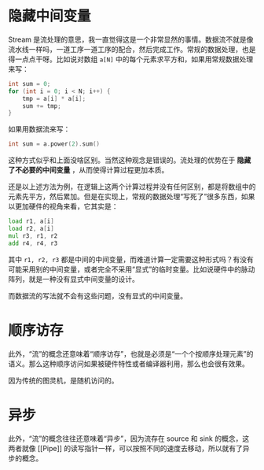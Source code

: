 # 隐藏中间变量

Stream 是流处理的意思，我一直觉得这是一个非常显然的事情。数据流不就是像流水线一样吗，一道工序一道工序的配合，然后完成工作。常规的数据处理，也是得一点点干呀。比如说对数组 `a[N]` 中的每个元素求平方和，如果用常规数据处理来写：

``` cpp
int sum = 0;
for (int i = 0; i < N; i++) {
    tmp = a[i] * a[i];
    sum += tmp;
}
```

如果用数据流来写：

``` cpp
int sum = a.power(2).sum()
```

这种方式似乎和上面没啥区别。当然这种观念是错误的。流处理的优势在于 **隐藏了不必要的中间变量** ，从而使得计算过程更加本质。

还是以上述方法为例，在逻辑上这两个计算过程并没有任何区别，都是将数组中的元素先平方，然后累加。但是在实现上，常规的数据处理“写死了”很多东西，如果以更加硬件的视角来看，它其实是：

``` asm
load r1, a[i]
load r2, a[i]
mul r3, r1, r2
add r4, r4, r3
```

其中 `r1, r2, r3` 都是中间的中间变量，而难道计算一定需要这种形式吗？有没有可能采用别的中间变量，或者完全不采用“显式”的临时变量。比如说硬件中的脉动阵列，就是一种没有显式中间变量的设计。

而数据流的写法就不会有这些问题，没有显式的中间变量。

# 顺序访存

此外，“流”的概念还意味着“顺序访存”，也就是必须是“一个个按顺序处理元素”的语义。那么这种顺序访问如果被硬件特性或者编译器利用，那么也会很有效果。

因为传统的图灵机，是随机访问的。

# 异步

此外，“流”的概念往往还意味着“异步”，因为流存在 source 和 sink 的概念，这两者就像 [[Pipe]] 的读写指针一样，可以按照不同的速度去移动，所以就有了异步的概念。
